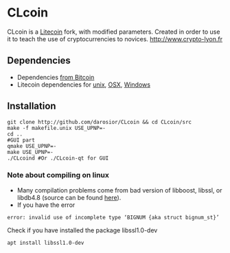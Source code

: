 # CLcoin

CLcoin is a [Litecoin](https://github.com/litecoin-project/litecoin) fork, with modified parameters. Created in order to use it to teach the use of cryptocurrencies to novices.
http://www.crypto-lyon.fr
  
   
## Dependencies
- Dependencies [from Bitcoin](https://github.com/bitcoin/bitcoin/blob/master/doc/dependencies.md)  
- Litecoin dependencies for [unix](https://github.com/litecoin-project/litecoin/blob/0.8/doc/build-unix.md), [OSX](https://github.com/litecoin-project/litecoin/blob/0.8/doc/build-osx.md), [Windows](https://github.com/litecoin-project/litecoin/blob/0.8/doc/build-msw.md)  

## Installation
```
git clone http://github.com/darosior/CLcoin && cd CLcoin/src
make -f makefile.unix USE_UPNP=-
cd ..
#GUI part
qmake USE_UPNP=-
make USE_UPNP=-
./CLcoind #Or ./CLcoin-qt for GUI
```

### Note about compiling on linux
- Many compilation problems come from bad version of libboost, libssl, or libdb4.8 (source can be found [here](https://launchpad.net/~bitcoin/+archive/ubuntu/bitcoin)).  
- If you have the error
```
error: invalid use of incomplete type ‘BIGNUM {aka struct bignum_st}’
```
Check if you have installed the package libssl1.0-dev
```
apt install libssl1.0-dev
```
